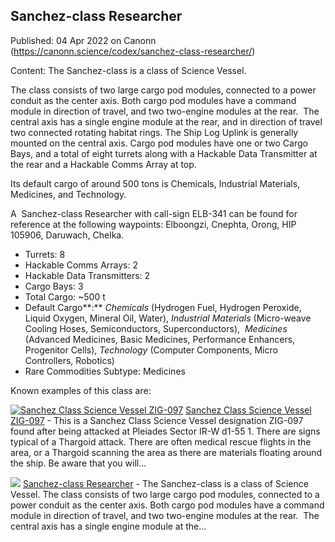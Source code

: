 ## Sanchez-class Researcher

Published: 04 Apr 2022 on Canonn (https://canonn.science/codex/sanchez-class-researcher/)

Content: The Sanchez-class is a class of Science Vessel.

The class consists of two large cargo pod modules, connected to a power conduit as the center axis. Both cargo pod modules have a command module in direction of travel, and two two-engine modules at the rear.  The central axis has a single engine module at the rear, and in direction of travel two connected rotating habitat rings. The Ship Log Uplink is generally mounted on the central axis. Cargo pod modules have one or two Cargo Bays, and a total of eight turrets along with a Hackable Data Transmitter at the rear and a Hackable Comms Array at top.

Its default cargo of around 500 tons is Chemicals, Industrial Materials, Medicines, and Technology.

A  Sanchez-class Researcher with call-sign ELB-341 can be found for reference at the following waypoints: Elboongzi, Cnephta, Orong, HIP 105906, Daruwach, Chelka.

- Turrets: 8
- Hackable Comms Arrays: 2
- Hackable Data Transmitters: 2
- Cargo Bays: 3
- Total Cargo: ~500 t
- Default Cargo**:** *Chemicals* (Hydrogen Fuel, Hydrogen Peroxide, Liquid Oxygen, Mineral Oil, Water), *Industrial Materials* (Micro-weave Cooling Hoses, Semiconductors, Superconductors),  *Medicines* (Advanced Medicines, Basic Medicines, Performance Enhancers, Progenitor Cells), *Technology* (Computer Components, Micro Controllers, Robotics)
- Rare Commodities Subtype: Medicines

Known examples of this class are:

[![Sanchez Class Science Vessel ZIG-097](https://canonn.science/wp-content/uploads/2017/12/Screenshot_0076-150x150.png)](https://canonn.science/codex/sanchez-class-science-vessel-zig-097/) [Sanchez Class Science Vessel ZIG-097](https://canonn.science/codex/sanchez-class-science-vessel-zig-097/) - This is a Sanchez Class Science Vessel designation ZIG-097 found after being attacked at Pleiades Sector IR-W d1-55 1. There are signs typical of a Thargoid attack. There are often medical rescue flights in the area, or a Thargoid scanning the area as there are materials floating around the ship. Be aware that you will...

[![](https://canonn.science/wp-content/uploads/2022/04/sanchez_class_researcher-150x150.png)](https://canonn.science/codex/sanchez-class-researcher/) [Sanchez-class Researcher](https://canonn.science/codex/sanchez-class-researcher/) - The Sanchez-class is a class of Science Vessel. The class consists of two large cargo pod modules, connected to a power conduit as the center axis. Both cargo pod modules have a command module in direction of travel, and two two-engine modules at the rear.  The central axis has a single engine module at the...